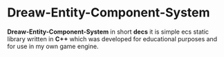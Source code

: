 # Dreaw-Entity-Component-System
**Dreaw-Entity-Component-System** in short **decs** it is simple ecs static library written in **C++** which was developed for educational purposes and for use in my own game engine.<br/>


